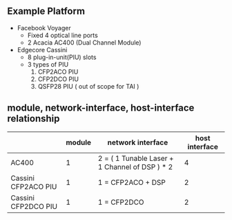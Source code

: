 ## Example Platform

- Facebook Voyager
    - Fixed 4 optical line ports
    - 2 Acacia AC400 (Dual Channel Module)
- Edgecore Cassini
    - 8 plug-in-unit(PIU) slots
    - 3 types of PIU
        1. CFP2ACO PIU
        2. CFP2DCO PIU
        3. QSFP28 PIU ( out of scope for TAI )

## module, network-interface, host-interface relationship

|                     | module | network interface                               | host interface
|---------------------|--------|-------------------------------------------------|----
| AC400               | 1      | 2 = ( 1 Tunable Laser + 1 Channel of DSP ) * 2  | 4
| Cassini CFP2ACO PIU | 1      | 1 = CFP2ACO + DSP                               | 2
| Cassini CFP2DCO PIU | 1      | 1 = CFP2DCO                                     | 2

